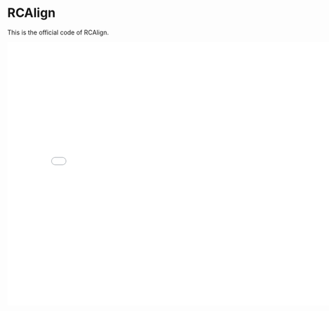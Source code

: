 # RCAlign
This is the official code of RCAlign.

<iframe 
src="[视频或者网页路径](https://drive.google.com/file/d/13AXl33a4Ny17PpvvqQCPHBP3i4K8xsPI/view?usp=drive_link)" 
scrolling="no" 
border="0" 
frameborder="no" 
framespacing="0" 
allowfullscreen="true" 
height=600 
width=800> 
</iframe>


